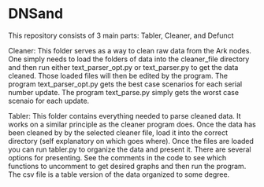# DNSand

This repository consists of 3 main parts: Tabler, Cleaner, and Defunct


Cleaner:
This folder serves as a way to clean raw data from the Ark nodes. One simply needs to load the folders of data into the cleaner_file directory and then run either text_parser_opt.py or text_parser.py to get the data cleaned. Those loaded files will then be edited by the program. The program text_parser_opt.py gets the best case scenarios for each serial number update. The program text_parse.py simply gets the worst case scenaio for each update. 


Tabler:
This folder contains everything needed to parse cleaned data. It works on a similar principle as the cleaner program does. Once the data has been cleaned by by the selected cleaner file, load it into the correct directory (self explanatory on which goes where). Once the files are loaded you can run tabler.py to organize the data and present it. 
There are several options for presenting. See the comments in the code to see which functions to uncomment to get desired graphs and then run the program. The csv file is a table version of the data organized to some degree.